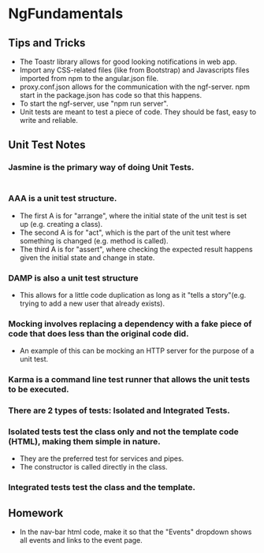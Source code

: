 # NgFundamentals

## Tips and Tricks
* The Toastr library allows for good looking notifications in web app.
* Import any CSS-related files (like from Bootstrap) and Javascripts files imported from npm to the angular.json file.
* proxy.conf.json allows for the communication with the ngf-server. npm start in the package.json has code so that this happens.
* To start the ngf-server, use "npm run server".
* Unit tests are meant to test a piece of code. They should be fast, easy to write and reliable.

## Unit Test Notes
### Jasmine is the primary way of doing Unit Tests. <br /> <br />

### AAA is a unit test structure.
* The first A is for "arrange", where the initial state of the unit test is set up (e.g. creating a class).
* The second A is for "act", which is the part of the unit test where something is changed (e.g. method is called).
* The third A is for "assert", where checking the expected result happens given the initial state and change in state. <br />

### DAMP is also a unit test structure
* This allows for a little code duplication as long as it "tells a story"(e.g. trying to add a new user that already exists). <br />

### Mocking involves replacing a dependency with a fake piece of code that does less than the original code did.
* An example of this can be mocking an HTTP server for the purpose of a unit test. <br />

### Karma is a command line test runner that allows the unit tests to be executed. <br />

### There are 2 types of tests: Isolated and Integrated Tests. <br />

### Isolated tests test the class only and not the template code (HTML), making them simple in nature.
* They are the preferred test for services and pipes.
* The constructor is called directly in the class. <br />

### Integrated tests test the class and the template.

## Homework
* In the nav-bar html code, make it so that the "Events" dropdown shows all events and links to the event page.

